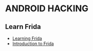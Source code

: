 # ANDROID HACKING

## Learn Frida
- [Learning Frida](https://nibarius.github.io/learning-frida/)
- [Introduction to Frida](https://medium.com/infosec-adventures/introduction-to-frida-5a3f51595ca1)
